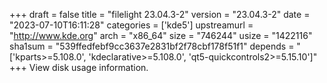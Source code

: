 +++
draft = false
title = "filelight 23.04.3-2"
version = "23.04.3-2"
date = "2023-07-10T16:11:28"
categories = ['kde5']
upstreamurl = "http://www.kde.org"
arch = "x86_64"
size = "746244"
usize = "1422116"
sha1sum = "539ffedfebf9cc3637e2831bf2f78cbf178f51f1"
depends = "['kparts>=5.108.0', 'kdeclarative>=5.108.0', 'qt5-quickcontrols2>=5.15.10']"
+++
View disk usage information.